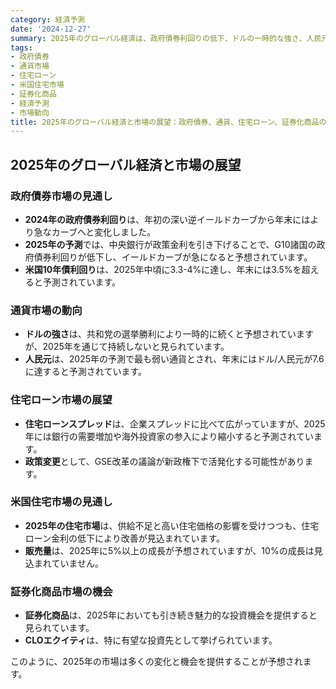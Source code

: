 ```yaml
---
category: 経済予測
date: '2024-12-27'
summary: 2025年のグローバル経済は、政府債券利回りの低下、ドルの一時的な強さ、人民元の弱さ、住宅ローン市場の改善、証券化商品の投資機会など、多くの変化と機会が予想されています。
tags:
- 政府債券
- 通貨市場
- 住宅ローン
- 米国住宅市場
- 証券化商品
- 経済予測
- 市場動向
title: 2025年のグローバル経済と市場の展望：政府債券、通貨、住宅ローン、証券化商品の動向
---
```


## 2025年のグローバル経済と市場の展望

### 政府債券市場の見通し

- **2024年の政府債券利回り**は、年初の深い逆イールドカーブから年末にはより急なカーブへと変化しました。
- **2025年の予測**では、中央銀行が政策金利を引き下げることで、G10諸国の政府債券利回りが低下し、イールドカーブが急になると予想されています。
- **米国10年債利回り**は、2025年中頃に3.3-4%に達し、年末には3.5%を超えると予測されています。

### 通貨市場の動向

- **ドルの強さ**は、共和党の選挙勝利により一時的に続くと予想されていますが、2025年を通じて持続しないと見られています。
- **人民元**は、2025年の予測で最も弱い通貨とされ、年末にはドル/人民元が7.6に達すると予測されています。

### 住宅ローン市場の展望

- **住宅ローンスプレッド**は、企業スプレッドに比べて広がっていますが、2025年には銀行の需要増加や海外投資家の参入により縮小すると予測されています。
- **政策変更**として、GSE改革の議論が新政権下で活発化する可能性があります。

### 米国住宅市場の見通し

- **2025年の住宅市場**は、供給不足と高い住宅価格の影響を受けつつも、住宅ローン金利の低下により改善が見込まれています。
- **販売量**は、2025年に5%以上の成長が予想されていますが、10%の成長は見込まれていません。

### 証券化商品市場の機会

- **証券化商品**は、2025年においても引き続き魅力的な投資機会を提供すると見られています。
- **CLOエクイティ**は、特に有望な投資先として挙げられています。

このように、2025年の市場は多くの変化と機会を提供することが予想されます。

